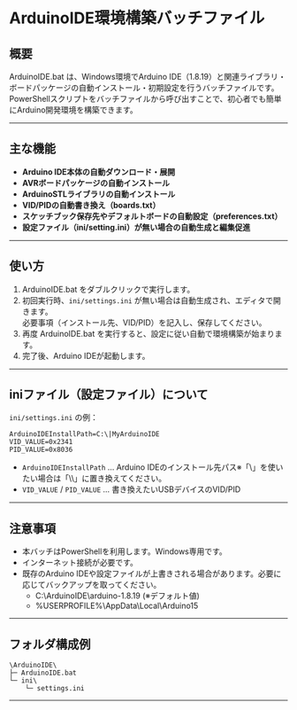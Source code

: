 # ArduinoIDE環境構築バッチファイル

## 概要

ArduinoIDE.bat は、Windows環境でArduino IDE（1.8.19）と関連ライブラリ・ボードパッケージの自動インストール・初期設定を行うバッチファイルです。  
PowerShellスクリプトをバッチファイルから呼び出すことで、初心者でも簡単にArduino開発環境を構築できます。

---

## 主な機能

- **Arduino IDE本体の自動ダウンロード・展開**
- **AVRボードパッケージの自動インストール**
- **ArduinoSTLライブラリの自動インストール**
- **VID/PIDの自動書き換え（boards.txt）**
- **スケッチブック保存先やデフォルトボードの自動設定（preferences.txt）**
- **設定ファイル（ini/setting.ini）が無い場合の自動生成と編集促進**

---

## 使い方

1. ArduinoIDE.bat をダブルクリックで実行します。
2. 初回実行時、`ini/settings.ini` が無い場合は自動生成され、エディタで開きます。  
   必要事項（インストール先、VID/PID）を記入し、保存してください。
3. 再度 ArduinoIDE.bat を実行すると、設定に従い自動で環境構築が始まります。
4. 完了後、Arduino IDEが起動します。

---

## iniファイル（設定ファイル）について

`ini/settings.ini` の例：

```
ArduinoIDEInstallPath=C:\|MyArduinoIDE
VID_VALUE=0x2341
PID_VALUE=0x8036
```

- `ArduinoIDEInstallPath` … Arduino IDEのインストール先パス※「\」を使いたい場合は「\\\\」に置き換えてください。
- `VID_VALUE` / `PID_VALUE` … 書き換えたいUSBデバイスのVID/PID

---

## 注意事項

- 本バッチはPowerShellを利用します。Windows専用です。
- インターネット接続が必要です。
- 既存のArduino IDEや設定ファイルが上書きされる場合があります。必要に応じてバックアップを取ってください。
   * C:\ArduinoIDE\arduino-1.8.19 (※デフォルト値)
   * %USERPROFILE%\AppData\Local\Arduino15

---

## フォルダ構成例

```
\ArduinoIDE\
├─ ArduinoIDE.bat
└─ ini\
    └─ settings.ini
```

---
